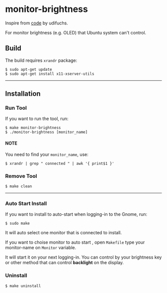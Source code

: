 # monitor-brightness

Inspire from [code](https://github.com/udifuchs/icc-brightness) by udifuchs.

For monitor brightness (e.g. OLED) that Ubuntu system can't control.

## Build

The build requires `xrandr` package:

```shell
$ sudo apt-get update
$ sudo apt-get install x11-xserver-utils
```

---

## Installation

### Run Tool

If you want to run the tool, run:

```shell
$ make monitor-brightness
$ ./monitor-brightness [monitor_name]
```

#### NOTE

You need to find your `monitor_name`, use:

```shell
$ xrandr | grep " connected " | awk '{ print$1 }'
```

### Remove Tool

```shell
$ make clean
```

---

### Auto Start Install

If you want to install to auto-start when logging-in to the Gnome, run:

```shell
$ sudo make
```

It will auto select one monitor that is connected to install.

If you want to choise monitor to auto start , open `Makefile` type your monitor-name on `Monitor` variable.

It will start it on your next logging-in. You can control by your brightness key or other method that can control **backlight** on the display.

### Uninstall

```shell
$ make uninstall
```
